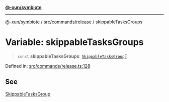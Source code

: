 [**@-xun/symbiote**](../../../../README.md)

***

[@-xun/symbiote](../../../../README.md) / [src/commands/release](../README.md) / skippableTasksGroups

# Variable: skippableTasksGroups

> `const` **skippableTasksGroups**: [`SkippableTasksGroup`](../enumerations/SkippableTasksGroup.md)[]

Defined in: [src/commands/release.ts:128](https://github.com/Xunnamius/symbiote/blob/16e65ca9568c2c290d9cbc170fcee40ca3a63520/src/commands/release.ts#L128)

## See

[SkippableTasksGroup](../enumerations/SkippableTasksGroup.md)
